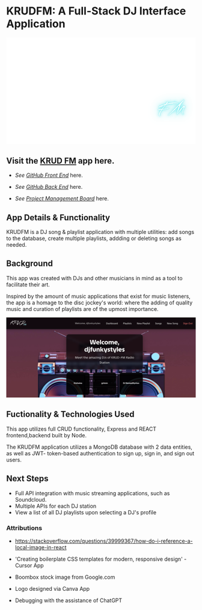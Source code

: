 # KRUDFM: A Full-Stack DJ Interface Application

![KRUDFM Logo by Shaina Gluck](/src/components/Landing/KRUDFMLogo.png)

## Visit the [KRUD FM]( https://krudfm.netlify.app/)  app here. 

- _See [GitHub Front End](https://github.com/GrayGrimm/KRUD-FM-React-Front-End)_ here.

- _See [GitHub Back End](https://github.com/GrayGrimm/KRUD-FM-Express-Back-End)_ here. 

- _See [Project Management Board](https://trello.com/b/fuHIOJvd/project-3)_ here.



## App Details & Functionality


KRUDFM is a DJ song & playlist application with multiple utilities: add songs to the database, create multiple playlists, addding or deleting songs as needed.


## Background
This app was created with DJs and other musicians in mind as a tool to facilitate their art. 

Inspired by the amount of music applications that exist for music listeners, the app is a homage to the disc jockey's world: where the adding of quality music and curation of playlists are of the upmost importance. 


![KRUDFM Logo by Shaina Gluck](/src/components/Images/HomepageScreenshot.png)



## Fuctionality & Technologies Used 
This app utilizes full CRUD functionality, Express and REACT frontend,backend built by Node. 

The KRUDFM application utilizes a MongoDB database with 2 data entities, as well as JWT- token-based authentication to sign up, sign in, and sign out users. 


##  Next Steps
- Full API integration with music streaming applications, such as Soundcloud.
- Multiple APIs for each DJ station
- View a list of all DJ playlists upon selecting a DJ's profile





### Attributions

- https://stackoverflow.com/questions/39999367/how-do-i-reference-a-local-image-in-react

- 'Creating boilerplate CSS templates for modern, responsive design'
-Cursor App

- Boombox stock image from Google.com
- Logo designed via Canva App
- Debugging with the assistance of ChatGPT
